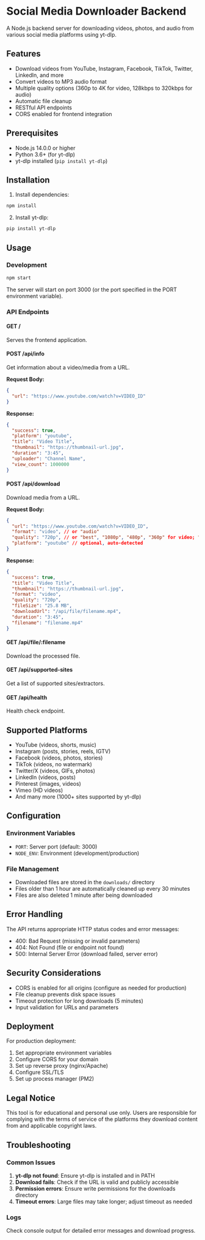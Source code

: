 # Social Media Downloader Backend

A Node.js backend server for downloading videos, photos, and audio from various social media platforms using yt-dlp.

## Features

- Download videos from YouTube, Instagram, Facebook, TikTok, Twitter, LinkedIn, and more
- Convert videos to MP3 audio format
- Multiple quality options (360p to 4K for video, 128kbps to 320kbps for audio)
- Automatic file cleanup
- RESTful API endpoints
- CORS enabled for frontend integration

## Prerequisites

- Node.js 14.0.0 or higher
- Python 3.6+ (for yt-dlp)
- yt-dlp installed (`pip install yt-dlp`)

## Installation

1. Install dependencies:
```bash
npm install
```

2. Install yt-dlp:
```bash
pip install yt-dlp
```

## Usage

### Development
```bash
npm start
```

The server will start on port 3000 (or the port specified in the PORT environment variable).

### API Endpoints

#### GET /
Serves the frontend application.

#### POST /api/info
Get information about a video/media from a URL.

**Request Body:**
```json
{
  "url": "https://www.youtube.com/watch?v=VIDEO_ID"
}
```

**Response:**
```json
{
  "success": true,
  "platform": "youtube",
  "title": "Video Title",
  "thumbnail": "https://thumbnail-url.jpg",
  "duration": "3:45",
  "uploader": "Channel Name",
  "view_count": 1000000
}
```

#### POST /api/download
Download media from a URL.

**Request Body:**
```json
{
  "url": "https://www.youtube.com/watch?v=VIDEO_ID",
  "format": "video", // or "audio"
  "quality": "720p", // or "best", "1080p", "480p", "360p" for video; "320kbps", "256kbps", "192kbps", "128kbps" for audio
  "platform": "youtube" // optional, auto-detected
}
```

**Response:**
```json
{
  "success": true,
  "title": "Video Title",
  "thumbnail": "https://thumbnail-url.jpg",
  "format": "video",
  "quality": "720p",
  "fileSize": "25.8 MB",
  "downloadUrl": "/api/file/filename.mp4",
  "duration": "3:45",
  "filename": "filename.mp4"
}
```

#### GET /api/file/:filename
Download the processed file.

#### GET /api/supported-sites
Get a list of supported sites/extractors.

#### GET /api/health
Health check endpoint.

## Supported Platforms

- YouTube (videos, shorts, music)
- Instagram (posts, stories, reels, IGTV)
- Facebook (videos, photos, stories)
- TikTok (videos, no watermark)
- Twitter/X (videos, GIFs, photos)
- LinkedIn (videos, posts)
- Pinterest (images, videos)
- Vimeo (HD videos)
- And many more (1000+ sites supported by yt-dlp)

## Configuration

### Environment Variables

- `PORT`: Server port (default: 3000)
- `NODE_ENV`: Environment (development/production)

### File Management

- Downloaded files are stored in the `downloads/` directory
- Files older than 1 hour are automatically cleaned up every 30 minutes
- Files are also deleted 1 minute after being downloaded

## Error Handling

The API returns appropriate HTTP status codes and error messages:

- 400: Bad Request (missing or invalid parameters)
- 404: Not Found (file or endpoint not found)
- 500: Internal Server Error (download failed, server error)

## Security Considerations

- CORS is enabled for all origins (configure as needed for production)
- File cleanup prevents disk space issues
- Timeout protection for long downloads (5 minutes)
- Input validation for URLs and parameters

## Deployment

For production deployment:

1. Set appropriate environment variables
2. Configure CORS for your domain
3. Set up reverse proxy (nginx/Apache)
4. Configure SSL/TLS
5. Set up process manager (PM2)

## Legal Notice

This tool is for educational and personal use only. Users are responsible for complying with the terms of service of the platforms they download content from and applicable copyright laws.

## Troubleshooting

### Common Issues

1. **yt-dlp not found**: Ensure yt-dlp is installed and in PATH
2. **Download fails**: Check if the URL is valid and publicly accessible
3. **Permission errors**: Ensure write permissions for the downloads directory
4. **Timeout errors**: Large files may take longer; adjust timeout as needed

### Logs

Check console output for detailed error messages and download progress.

